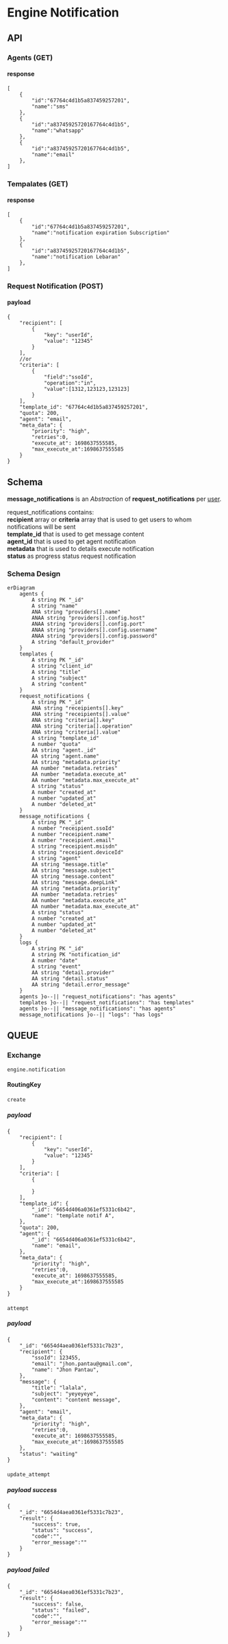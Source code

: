 # Engine Notification

## API 
### Agents (GET)
#### response
    [
        {
            "id":"67764c4d1b5a837459257201",
            "name":"sms"
        },
        {
            "id":"a83745925720167764c4d1b5",
            "name":"whatsapp"
        },
        {
            "id":"a83745925720167764c4d1b5",
            "name":"email"
        },
    ]
### Tempalates (GET)
#### response
    [
        {
            "id":"67764c4d1b5a837459257201",
            "name":"notification expiration Subscription"
        },
        {
            "id":"a83745925720167764c4d1b5",
            "name":"notification Lebaran"
        },
    ]
### Request Notification (POST)
#### payload
    {
        "recipient": [
            {
                "key": "userId",
                "value": "12345"
            }
        ],
        //or
        "criteria": [
            {
                "field":"ssoId",
                "operation":"in",
                "value":[1312,123123,123123]
            }
        ],
        "template_id": "67764c4d1b5a837459257201",
        "quota": 200,
        "agent": "email",
        "meta_data": {
            "priority": "high",
            "retries":0,
            "execute_at": 1698637555585,
            "max_execute_at":1698637555585
        }
    }

## Schema

<b>message_notifications</b> is an  <i>Abstraction</i> of <b>request_notifications</b> per <u>user</u>.

request_notifications contains:<br/>
<b>recipient</b> array or <b>criteria</b> array that is used to get users to whom notifications will be sent<br>
<b>template_id</b> that is used to get message content</br>
<b>agent_id</b> that is used to get agent notification</br>
<b>metadata</b> that is used to details execute notification</br>
<b>status</b> as progress status request notification</br>


### Schema Design
```mermaid
erDiagram
    agents {
        A string PK "_id"
        A string "name"
        ANA string "providers[].name"
        ANAA string "providers[].config.host"
        ANAA string "providers[].config.port"
        ANAA string "providers[].config.username"
        ANAA string "providers[].config.password"
        A string "default_provider"
    }
    templates {
        A string PK "_id"
        A string "client_id"
        A string "title"
        A string "subject"
        A string "content"
    }
    request_notifications {
        A string PK "_id"
        ANA string "receipients[].key"
        ANA string "receipients[].value"
        ANA string "criteria[].key"
        ANA string "criteria[].operation"
        ANA string "criteria[].value"
        A string "template_id"
        A number "quota"
        AA string "agent._id"
        AA string "agent.name"
        AA string "metadata.priority"
        AA number "metadata.retries"
        AA number "metadata.execute_at"
        AA number "metadata.max_execute_at"
        A string "status"
        A number "created_at"
        A number "updated_at"
        A number "deleted_at"
    }
    message_notifications {
        A string PK "_id"
        A number "receipient.ssoId"
        A number "receipient.name"
        A number "receipient.email"
        A string "receipient.msisdn"
        A string "receipient.deviceId"
        A string "agent"
        AA string "message.title"
        AA string "message.subject"
        AA string "message.content"
        AA string "message.deepLink"
        AA string "metadata.priority"
        AA number "metadata.retries"
        AA number "metadata.execute_at"
        AA number "metadata.max_execute_at"
        A string "status"
        A number "created_at"
        A number "updated_at"
        A number "deleted_at"
    }
    logs {
        A string PK "_id"
        A string PK "notification_id"
        A number "date"
        A string "event"
        AA string "detail.provider"
        AA string "detail.status"
        AA string "detail.error_message"
    }
    agents }o--|| "request_notifications": "has agents"
    templates }o--|| "request_notifications": "has templates"
    agents }o--|| "message_notifications": "has agents"
    message_notifications }o--|| "logs": "has logs"
```

## QUEUE
### Exchange
    engine.notification
#### RoutingKey
#### 
    create
##### payload 
    {
        "recipient": [
            {
                "key": "userId",
                "value": "12345"
            }
        ],
        "criteria": [
            {

            }
        ],
        "template_id": {
            "_id": "6654d406a0361ef5331c6b42",
            "name": "template notif A",
        },
        "quota": 200,
        "agent": {
            "_id": "6654d406a0361ef5331c6b42",
            "name": "email",
        },
        "meta_data": {
            "priority": "high",
            "retries":0,
            "execute_at": 1698637555585,
            "max_execute_at":1698637555585
        }
    }
####
    attempt
##### payload
    {
        "_id": "6654d4aea0361ef5331c7b23",
        "recipient": {
            "ssoId": 123455,
            "email": "jhon.pantau@gmail.com",
            "name": "Jhon Pantau",
        },
        "message": {
            "title": "lalala",
            "subject": "yeyeyeye",
            "content": "content message",
        },
        "agent": "email",
        "meta_data": {
            "priority": "high",
            "retries":0,
            "execute_at": 1698637555585,
            "max_execute_at":1698637555585
        },
        "status": "waiting"
    }
####
    update_attempt
##### payload success
    {
        "_id": "6654d4aea0361ef5331c7b23",
        "result": {
            "success": true,
            "status": "success",
            "code":"",
            "error_message":""
        } 
    }
##### payload failed
    {
        "_id": "6654d4aea0361ef5331c7b23",
        "result": {
            "success": false,
            "status": "failed",
            "code":"",
            "error_message":""
        } 
    }